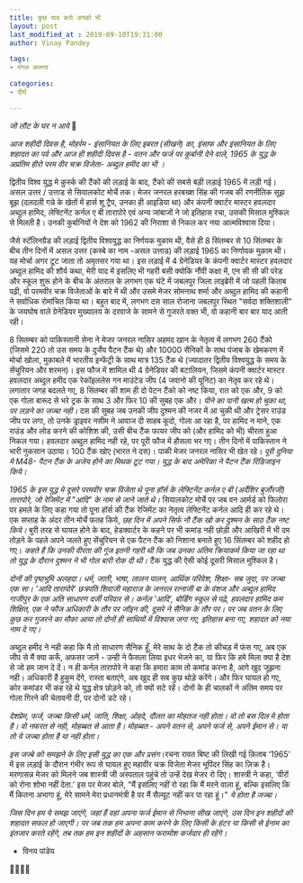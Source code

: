 ```yaml
---
title: कुछ याद करो उनको भी
layout: post
last_modified_at : 2019-09-10T19:31:00
author: Vinay Pandey

tags:
- मंगल कामना

categories:
- दीर्घ

---
```


*जो लौट के घर न आये* 🌷

*आज शहीदी दिवस है, मोहर्रम - इंसानियत के लिए इबरत (सीखने) का, इंसाफ और इंसानियत के लिए शहादत का पर्व और आज ही शहीदी दिवस है - वतन और फर्ज पर कुर्बानी देने वाले, 1965 के युद्ध के अप्रतिम हीरो परम वीर चक्र विजेता- अब्दुल हमीद का भी ।*

द्वितीय विश्व युद्ध मे क़ुर्स्क की टैंकों की लड़ाई के बाद, टैंको की सबसे बड़ी लड़ाई 1965 में लड़ी गई। असल उत्तर / उत्ताड से सियालकोट मोर्चे तक। मेजर जनरल हरबख्श सिंह की गजब की रणनीतिक सूझ बूझ (दलदली गन्ने के खेतों में हार्स शू ट्रैप, उनका ही आइडिया था) और कंपनी क्वार्टर मास्टर हवलदार अब्दुल हामिद, लेफ्टिनेंट कर्नल ए बी तारापोरे एवं अन्य जांबाजों ने जो इतिहास रचा, उसकी मिसाल मुश्किल से मिलती है। उनकी कुर्बानियों ने देश को 1962 की निराशा से निकल कर नया आत्मविश्वास दिया। 

जैसे स्टॅलिनग्रैड की लड़ाई द्वितीय विश्वयुद्ध का निर्णयक मुकाम थी, वैसे ही 8 सिंतम्बर से 10 सिंतम्बर के बीच तीन दिनों में असल उत्तर (कस्बे का नाम -असल उत्ताड) की लड़ाई 1965 का निर्णायक मुकाम थी। यह मोर्चा अगर टूट जाता तो अमृतसर गया था। इस लड़ाई में 4 ग्रेनेडियर के कंपनी क्वार्टर मास्टर हवलदार अब्दुल हामिद की शौर्य कथा, मेरी याद में इसलिए भी गहरी बसी क्योकि नौंवी कक्षा में, एन सी सी की परेड और स्कूल शुरू होने के बीच के अंतराल के लगभग एक घंटे में जबलपुर जिला लाइब्रेरी में जो पहली किताब पढ़ी, वो परमवीर चक्र विजेताओं के बारे में थी और उसमे मेजर सोमनाथ शर्मा और अब्दुल हामिद की कहानी ने सर्वाधिक रोमांचित किया था। बहुत बाद में, लगभग दस साल रोजाना जबलपुर स्थित "सर्वदा शक्तिशाली" के जयघोष वाले ग्रेनेडियर मुख्यालय के दरवाजे के सामने से गुजरते वक्त भी, वो कहानी बार बार याद आती रही।

8 सितम्बर को पाकिस्तानी सेना ने मेजर जनरल नासिर अहमद खान के नेतृत्व में लगभग 260 टैंको (जिसमे 220 तो उस समय के दुर्जेय पैटन टैंक थे) और 10000 सैनिकों के साथ पंजाब के खेमकरण में मोर्चा खोला, मुकाबले में भारतीय इन्फेंट्री के साथ मात्र 135 टैंक थे (ज्यादातर द्वितीय विश्वयुद्ध के समय के सेंचुरियन और शरमन)। इस फौज  में शामिल थी 4 ग्रेनेडियर की बटालियन, जिसमे कंपनी क्वार्टर मास्टर हवलदार अब्दुल हमीद एक रेकॉइललेस गन माउंटेड जीप (4 जवानो की यूनिट) का नेतृव कर रहे थे। लगातार जगह बदलते गए, 8 सिंतम्बर की शाम ही दो पेटन टैंको को नष्ट किया, रात को एक और, 9 को एक गोला बारूद से भरे ट्रक के साथ 3 और फिर 10 की सुबह एक और। *पीने का पानी खत्म हो चुका था, पर लड़ने का जज्बा नही।* दस की सुबह जब उनकी जीप दुश्मन की नजर में आ चुकी थी और ट्रेसर राउंड जीप पर लगा, तो उनके ड्राइवर नसीम ने आवाज दी साहब कूदो, गोला आ रहा है, पर हामिद न माने, एक राउंड और लोड करने की कोशिश की, उसी बीच टैंक फायर जीप को (और हामिद को भी) चीरता हुआ निकल गया। हवलदार अब्दुल हामिद नही रहे, पर पूरी फौज में हौसला भर गए। तीन दिनों में पाकिस्तान ने भारी नुकसान उठाया। 100 टैंक खोए (भारत ने दस)। पाकी मेजर जनरल नासिर भी खेत रहे। *पूरी दुनिया मे M48- पैटन टैंक के अजेय होने का मिथक टूट गया। युद्ध के बाद अमेरिका ने पैटन टैंक रिडिजाइन किये।*

*1965 के इस युद्ध मे दूसरे परमवीर चक्र विजेता थे पूना हॉर्स के लेफ्टिनेंट कर्नल ए बी (अर्देशिर बुर्जोरजी) तारापोरे, जो रेजिमेंट में "आदि" के नाम से जाने जाते थे।* सियालकोट मोर्चे पर जब वन आर्मर्ड को फिलोरा पर हमले के लिए कहा गया तो पूना हॉर्स की टैंक रेजिमेंट का नेतृत्व लेफ्टिनेंट कर्नल आदि ही कर रहे थे। एक सप्ताह के अंदर तीन मोर्चे फतह किये, *छह दिन में अपने सिर्फ नौ टैंक खो कर दुश्मन के साठ टैंक नष्ट किये।* बुरी तरह से घायल होने के बाद, हेडक्वार्टर के कहने पर भी कमांड नही छोड़ी और आखिरी में भी दम तोड़ने के पहले अपने जलते हुए सेंचुरियन से एक पैटन टैंक को निशाना बनाते हुए 16 सिंतम्बर को शहीद हो गए। *कहते हैं कि उनकी वीरता की गूंज इतनी गहरी थी कि जब उनका अंतिम क्रियाकर्म किया जा रहा था तो युद्ध के दौरान दुश्मन ने भी गोल बारी रोक दी थी।* टैंक युद्ध की ऐसी कोई दूसरी मिसाल मुश्किल है। 

*दोनों की पृष्ठभूमि अलहदा। धर्म, जाती, भाषा, लालन पालन, आर्थिक परिवेश, शिक्षा- सब जुदा, पर जज्बा एक सा। 'आदि तारापोरे' छत्रपति शिवाजी महाराज के जनरल रत्नाजी बा के  वंशज और अब्दुल हामिद गाजीपुर के एक अति साधारण दर्जी परिवार से। कर्नल 'आदि', बोर्डिंग स्कूल से पढ़े, हवलदार हामिद कम शिक्षित, एक ने फौज अधिकारी के तौर पर जॉइन की, दूसरे ने सैनिक के तौर पर। पर जब वतन के लिए कुछ कर गुजरने का मौका आया तो दोनों ही साथियों में विश्वास जगा गए, इतिहास बना गए, शहादत को नया नाम दे गए।*

अब्दुल हमीद ने नही कहा कि मै तो साधारण सैनिक हूँ, मेरे साथ के दो टैंक तो कीचड़ में फंस गए, अब एक जीप से मैं क्या करूँ, अफसर जानें - उन्ही ने फैसला लिया इधर भेजने का, या फिर कि हमे मिला क्या है देश से जो हम जान दे दें। न ही कर्नल तारापोरे ने कहा कि हमारा काम तो कमांड करना है, आगे खुद जूझना नही। अधिकारी हैं हुकुम देंगे, रास्ता बताएंगे, अब खुद ही सब कुछ थोड़े करेंगे। और फिर घायल हो गए, कोर कमांडर भी कह रहे थे युद्ध क्षेत्र छोड़ने को, तो  क्यों सटे रहें। दोनों के ही चालकों ने अंतिम समय पर गोला गिरने की चेतावनी दी, पर दोनों डटे रहे।

*देशप्रेम, फर्ज, जज्बा किसी धर्म, जाति, शिक्षा, ओहदे, दौलत का मोहतज नही होता। वो तो बस दिल मे होता है। वो  नफरत से नही, मोहब्बत से आता है। मोहब्बत -  अपने वतन से, अपने फर्ज से, अपने ईमान से। या तो ये जज्बा होता है या नही होता।*

*इस जज्बे को समझने के लिए इसी युद्ध का एक और प्रसंग*।रचना रावत बिष्ट की लिखी गई क़िताब ‘1965’ में इस लड़ाई के दौरान गंभीर रूप से घायल हुए महावीर चक्र विजेता मेजर भूपिंदर सिंह का ज़िक्र है। मरणासन्न मेजर को मिलने जब शास्त्री जी अस्पताल पहुंचे तो उन्हें देख मेजर रो दिए। शास्त्री ने कहा, ‘वीरों को रोना शोभा नहीं देता.’ इस पर मेजर बोले, "मैं इसलिए नहीं रो रहा कि मैं मरने वाला हूं, बल्कि इसलिए कि मैं कितना अभागा हूं, मेरे सामने मेरा प्रधानमंत्री है पर मैं सैल्यूट नहीं कर पा रहा हूं।" 
*ये होता है जज्बा।* 

*जिस दिन हम ये समझ जाएंगे, जहां हैं वहां अपना फर्ज ईमान से निभाना सीख जाएंगे, उस दिन इन शहीदों की शहादत सफल हो जाएगी। पर जब तक हम अपना काम करने के लिए किसी के हंटर या किसी से ईनाम का इंतजार करते रहेंगे, तब तक हम इन शहीदों के अहसान फरामोश कर्जदार ही रहेंगे।*

- विनय पांडेय

🙏🌷🌷🙏
